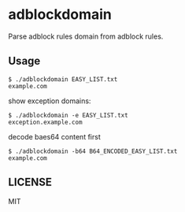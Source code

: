 # adblockdomain

Parse adblock rules domain from adblock rules.

## Usage

```
$ ./adblockdomain EASY_LIST.txt
example.com
```

show exception domains:

```
$ ./adblockdomain -e EASY_LIST.txt
exception.example.com
```

decode baes64 content first

```
$ ./adblockdomain -b64 B64_ENCODED_EASY_LIST.txt
example.com
```

## LICENSE

MIT
